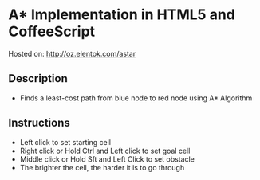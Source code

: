 # A* Implementation in HTML5 and CoffeeScript
Hosted on:
<a href="http://oz.elentok.com/astar">http://oz.elentok.com/astar</a>
## Description
* Finds a least-cost path from blue node to red node using A* Algorithm

## Instructions
* Left click to set starting cell
* Right click or Hold Ctrl and Left click to set goal cell
* Middle click or Hold Sft and Left Click to set obstacle
* The brighter the cell, the harder it is to go through

